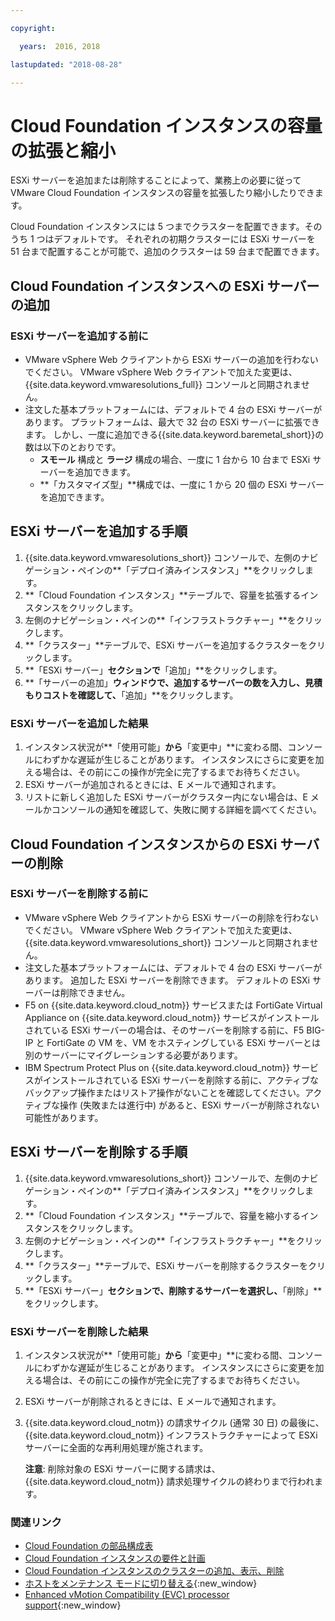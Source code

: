 ```yaml
---

copyright:

  years:  2016, 2018

lastupdated: "2018-08-28"

---
```


# Cloud Foundation インスタンスの容量の拡張と縮小

ESXi サーバーを追加または削除することによって、業務上の必要に従って VMware Cloud Foundation インスタンスの容量を拡張したり縮小したりできます。

Cloud Foundation インスタンスには 5 つまでクラスターを配置できます。そのうち 1 つはデフォルトです。 それぞれの初期クラスターには ESXi サーバーを 51 台まで配置することが可能で、追加のクラスターは 59 台まで配置できます。

## Cloud Foundation インスタンスへの ESXi サーバーの追加

### ESXi サーバーを追加する前に

* VMware vSphere Web クライアントから ESXi サーバーの追加を行わないでください。 VMware vSphere Web クライアントで加えた変更は、{{site.data.keyword.vmwaresolutions_full}} コンソールと同期されません。
* 注文した基本プラットフォームには、デフォルトで 4 台の ESXi サーバーがあります。 プラットフォームは、最大で 32 台の ESXi サーバーに拡張できます。 しかし、一度に追加できる{{site.data.keyword.baremetal_short}}の数は以下のとおりです。
   * **スモール** 構成と **ラージ** 構成の場合、一度に 1 台から 10 台まで ESXi サーバーを追加できます。
   * **「カスタマイズ型」**構成では、一度に 1 から 20 個の ESXi サーバーを追加できます。

## ESXi サーバーを追加する手順

1. {{site.data.keyword.vmwaresolutions_short}} コンソールで、左側のナビゲーション・ペインの**「デプロイ済みインスタンス」**をクリックします。
2. **「Cloud Foundation インスタンス」**テーブルで、容量を拡張するインスタンスをクリックします。
3. 左側のナビゲーション・ペインの**「インフラストラクチャー」**をクリックします。
4. **「クラスター」**テーブルで、ESXi サーバーを追加するクラスターをクリックします。
5. **「ESXi サーバー」**セクションで**「追加」**をクリックします。
6. **「サーバーの追加」**ウィンドウで、追加するサーバーの数を入力し、見積もりコストを確認して、**「追加」**をクリックします。

### ESXi サーバーを追加した結果

1. インスタンス状況が**「使用可能」**から**「変更中」**に変わる間、コンソールにわずかな遅延が生じることがあります。 インスタンスにさらに変更を加える場合は、その前にこの操作が完全に完了するまでお待ちください。
2. ESXi サーバーが追加されるときには、E メールで通知されます。
3. リストに新しく追加した ESXi サーバーがクラスター内にない場合は、E メールかコンソールの通知を確認して、失敗に関する詳細を調べてください。

## Cloud Foundation インスタンスからの ESXi サーバーの削除

### ESXi サーバーを削除する前に

* VMware vSphere Web クライアントから ESXi サーバーの削除を行わないでください。 VMware vSphere Web クライアントで加えた変更は、{{site.data.keyword.vmwaresolutions_short}} コンソールと同期されません。
* 注文した基本プラットフォームには、デフォルトで 4 台の ESXi サーバーがあります。 追加した ESXi サーバーを削除できます。 デフォルトの ESXi サーバーは削除できません。
* F5 on {{site.data.keyword.cloud_notm}} サービスまたは FortiGate Virtual Appliance on {{site.data.keyword.cloud_notm}} サービスがインストールされている ESXi サーバーの場合は、そのサーバーを削除する前に、F5 BIG-IP と FortiGate の VM を、VM をホスティングしている ESXi サーバーとは別のサーバーにマイグレーションする必要があります。
* IBM Spectrum Protect Plus on {{site.data.keyword.cloud_notm}} サービスがインストールされている ESXi サーバーを削除する前に、アクティブなバックアップ操作またはリストア操作がないことを確認してください。アクティブな操作 (失敗または進行中) があると、ESXi サーバーが削除されない可能性があります。

## ESXi サーバーを削除する手順

1. {{site.data.keyword.vmwaresolutions_short}} コンソールで、左側のナビゲーション・ペインの**「デプロイ済みインスタンス」**をクリックします。
2. **「Cloud Foundation インスタンス」**テーブルで、容量を縮小するインスタンスをクリックします。
3. 左側のナビゲーション・ペインの**「インフラストラクチャー」**をクリックします。
4. **「クラスター」**テーブルで、ESXi サーバーを削除するクラスターをクリックします。
6. **「ESXi サーバー」**セクションで、削除するサーバーを選択し、**「削除」**をクリックします。

### ESXi サーバーを削除した結果

1. インスタンス状況が**「使用可能」**から**「変更中」**に変わる間、コンソールにわずかな遅延が生じることがあります。 インスタンスにさらに変更を加える場合は、その前にこの操作が完全に完了するまでお待ちください。
2. ESXi サーバーが削除されるときには、E メールで通知されます。
3. {{site.data.keyword.cloud_notm}} の請求サイクル (通常 30 日) の最後に、{{site.data.keyword.cloud_notm}} インフラストラクチャーによって ESXi サーバーに全面的な再利用処理が施されます。

   **注意**: 削除対象の ESXi サーバーに関する請求は、{{site.data.keyword.cloud_notm}} 請求処理サイクルの終わりまで行われます。

### 関連リンク

* [Cloud Foundation の部品構成表](sd_bom.html)
* [Cloud Foundation インスタンスの要件と計画](sd_planning.html)
* [Cloud Foundation インスタンスのクラスターの追加、表示、削除](sd_addingviewingclusters.html)
* [ホストをメンテナンス モードに切り替える](http://pubs.vmware.com/vsphere-60/index.jsp?topic=%2Fcom.vmware.vsphere.resmgmt.doc%2FGUID-8F705E83-6788-42D4-93DF-63A2B892367F.html){:new_window}
* [Enhanced vMotion Compatibility (EVC) processor support](https://kb.vmware.com/selfservice/microsites/search.do?language=en_US&cmd=displayKC&externalId=1003212){:new_window}
